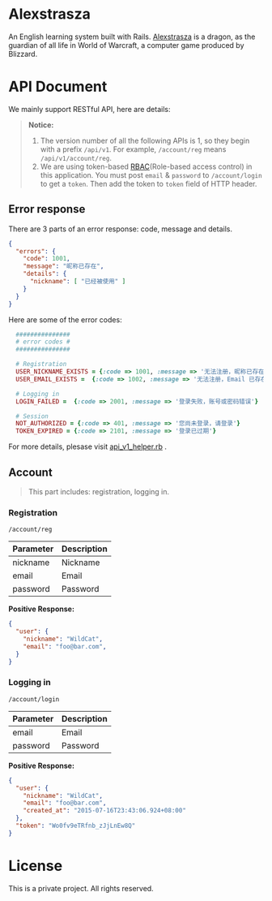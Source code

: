 # Alexstrasza

An English learning system built with Rails.
[Alexstrasza](http://wowwiki.wikia.com/Alexstrasza) is a dragon, as the guardian of all life in World of Warcraft, a computer game produced by Blizzard.

# API Document

We mainly support RESTful API, here are details:

> **Notice:**   
> 1. The version number of all the following APIs is 1, so they begin with a prefix `/api/v1`. For example, `/account/reg` means `/api/v1/account/reg`.  
> 2. We are using token-based [RBAC](https://en.wikipedia.org/wiki/Role-based_access_control)(Role-based access control) in this application. You must post `email` & `password` to `/account/login` to get a `token`. Then add the token to `token` field of HTTP header.

## Error response

There are 3 parts of an error response: code, message and details. 
 
```json
{  
  "errors": {
    "code": 1001,  
    "message": "昵称已存在",
    "details": {
      "nickname": [ "已经被使用" ]
    }
  }
}
```

Here are some of the error codes:

```ruby
  ###############
  # error codes #
  ###############

  # Registration
  USER_NICKNAME_EXISTS = {:code => 1001, :message => '无法注册，昵称已存在'}
  USER_EMAIL_EXISTS =  {:code => 1002, :message => '无法注册，Email 已存在'}

  # Logging in
  LOGIN_FAILED =  {:code => 2001, :message => '登录失败，账号或密码错误'}

  # Session
  NOT_AUTHORIZED = {:code => 401, :message => '您尚未登录，请登录'}
  TOKEN_EXPIRED = {:code => 2101, :message => '登录已过期'}
```

For more details, plesase visit [api\_v1_helper.rb](https://github.com/imWildCat/Alexstrasza-Server/blob/master/app/helpers/api_v1_helper.rb) .

## Account

> This part includes: registration, logging in.

### Registration

```
/account/reg
```
Parameter|Description
---|---
nickname|Nickname
email|Email
password|Password

**Positive Response:**

```json
{
  "user": {
    "nickname": "WildCat",
    "email": "foo@bar.com",
  }
}
```

### Logging in

```
/account/login
```
Parameter|Description
---|---
email|Email
password|Password

**Positive Response:**

```json
{
  "user": {
    "nickname": "WildCat",
    "email": "foo@bar.com",
    "created_at": "2015-07-16T23:43:06.924+08:00"
  },
  "token": "Wo0fv9eTRfnb_zJjLnEw8Q"
}
```

# License

This is a private project. All rights reserved.
